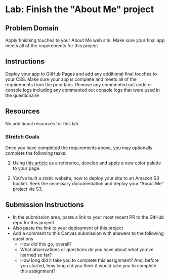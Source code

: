 # Lab: Finish the "About Me" project

## Problem Domain

Apply finishing touches to your About Me web site. Make sure your final app meets all of the requirements for this project

## Instructions

Deploy your app to GitHub Pages and add any additional final touches to your CSS. Make sure your app is complete and meets all of the requirements from the prior labs. Remove any commented out code or console logs including any commented out console logs that were used in the questionaire

## Resources

No additional resources for this lab.

### Stretch Goals

Once you have completed the requirements above, you may optionally complete the following tasks:

1. Using [this article](https://www.smashingmagazine.com/2016/04/web-developer-guide-color/) as a reference, develop and apply a new color palette to your page.

1. You've built a static website, now to deploy your site to an Amazon S3 bucket. Seek the necessary documentation and deploy your "About Me" project via S3.

## Submission Instructions

- In the submission area, paste a link to your most recent PR to the GitHub repo for this project
- Also paste the link to your deployment of this project
- Add a comment to this Canvas submission with answers to the following questions
  - How did this go, overall?
  - What observations or questions do you have about what you've learned so far?
  - How long did it take you to complete this assignment? And, before you started, how long did you think it would take you to complete this assignment?
